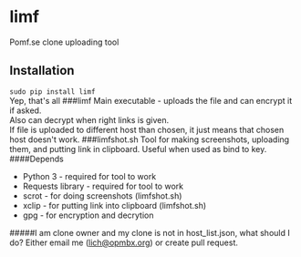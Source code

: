# limf 
Pomf.se clone uploading tool
## Installation 
`sudo pip install limf`  
Yep, that's all
###limf
Main executable - uploads the file and can encrypt it if asked.  
Also can decrypt when right links is given.  
If file is uploaded to different host than chosen, it
just means that chosen host doesn't work.
###limfshot.sh 
Tool for making screenshots, uploading them, and putting link in clipboard.
Useful when used as bind to key.
####Depends
* Python 3 - required for tool to work
* Requests library - required for tool to work
* scrot - for doing screenshots (limfshot.sh)
* xclip - for putting link into clipboard (limfshot.sh)
* gpg - for encryption and decrytion  
  
#####I am clone owner and my clone is not in host_list.json, what should I do?
Either email me (lich@opmbx.org) or create pull request. 
